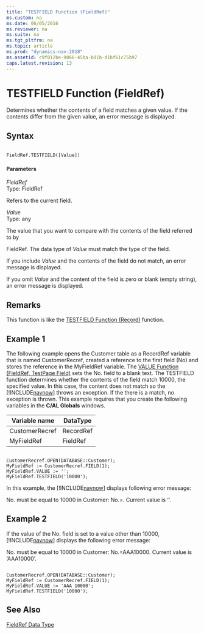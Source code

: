 ```yaml
---
title: "TESTFIELD Function (FieldRef)"
ms.custom: na
ms.date: 06/05/2016
ms.reviewer: na
ms.suite: na
ms.tgt_pltfrm: na
ms.topic: article
ms.prod: "dynamics-nav-2018"
ms.assetid: c9f012be-9066-45ba-b01b-d1bf61c75b97
caps.latest.revision: 13
---
```

# TESTFIELD Function (FieldRef)
Determines whether the contents of a field matches a given value. If the contents differ from the given value, an error message is displayed.  
  
## Syntax  
  
```  
  
FieldRef.TESTFIELD([Value])  
```  
  
#### Parameters  
 *FieldRef*  
 Type: FieldRef  
  
 Refers to the current field.  
  
 *Value*  
 Type: any  
  
 The value that you want to compare with the contents of the field referred to by  
  
 FieldRef. The data type of *Value* must match the type of the field.  
  
 If you include *Value* and the contents of the field do not match, an error message is displayed.  
  
 If you omit *Value* and the content of the field is zero or blank \(empty string\), an error message is displayed.  
  
## Remarks  
 This function is like the [TESTFIELD Function \(Record\)](TESTFIELD-Function--Record-.md) function.  
  
## Example 1 
 The following example opens the Customer table as a RecordRef variable that is named CustomerRecref, created a reference to the first field \(No\) and stores the reference in the MyFieldRef variable. The [VALUE Function \(FieldRef, TestPage Field\)](VALUE-Function--FieldRef--TestPage-Field-.md) sets the No. field to a blank text. The TESTFIELD function determines whether the contents of the field match 10000, the specified value. In this case, the content does not match so the [!INCLUDE[navnow](includes/navnow_md.md)] throws an exception. If the there is a match, no exception is thrown. This example requires that you create the following variables in the **C/AL Globals** windows.  
  
|Variable name|DataType|  
|-------------------|--------------|  
|CustomerRecref|RecordRef|  
|MyFieldRef|FieldRef|  
  
```  
  
CustomerRecref.OPEN(DATABASE::Customer);  
MyFieldRef := CustomerRecref.FIELD(1);  
MyFieldRef.VALUE := '';  
MyFieldRef.TESTFIELD('10000');  
```  
  
 In this example, the [!INCLUDE[navnow](includes/navnow_md.md)] displays following error message:  
  
 No. must be equal to 10000 in Customer: No.=. Current value is ‘’.  
  
## Example 2 
 If the value of the No. field is set to a value other than 10000, [!INCLUDE[navnow](includes/navnow_md.md)] displays the following error message:  
  
 No. must be equal to 10000 in Customer: No.=AAA10000. Current value is ‘AAA10000’.  
  
```  
  
CustomerRecref.OPEN(DATABASE::Customer);  
MyFieldRef := CustomerRecref.FIELD(1);  
MyFieldRef.VALUE := 'AAA 10000';  
MyFieldRef.TESTFIELD('10000');  
```  
  
## See Also  
 [FieldRef Data Type](FieldRef-Data-Type.md)